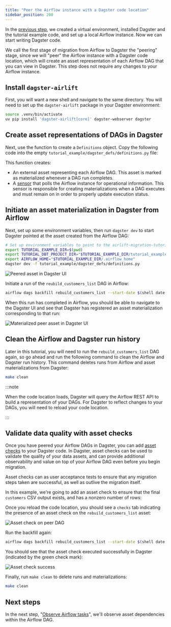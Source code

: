 ```yaml
---
title: "Peer the Airflow instance with a Dagster code location"
sidebar_position: 200
---
```


In the [previous step](setup), we created a virtual environment, installed Dagster and the tutorial example code, and set up a local Airflow instance. Now we can start writing Dagster code.

We call the first stage of migration from Airflow to Dagster the "peering" stage, since we will "peer" the Airflow instance with a Dagster code location, which will create an asset representation of each Airflow DAG that you can view in Dagster. This step does not require any changes to your Airflow instance.

## Install `dagster-airlift`

First, you will want a new shell and navigate to the same directory. You will need to set up the `dagster-airlift` package in your Dagster environment:

```bash
source .venv/bin/activate
uv pip install 'dagster-airlift[core]' dagster-webserver dagster
```

## Create asset representations of DAGs in Dagster

Next, use the <PyObject section="airlift" module="libraries" object="build_defs_from_airflow_instance" /> function to create a `Definitions` object. Copy the following code into the empty `tutorial_example/dagster_defs/definitions.py` file:

<CodeExample path="airlift-migration-tutorial/tutorial_example/dagster_defs/stages/peer.py" language="python"/>

This function creates:

- An external asset representing each Airflow DAG. This asset is marked as materialized whenever a DAG run completes.
- A [sensor](/guides/automate/sensors/) that polls the Airflow instance for operational information. This sensor is responsible for creating materializations when a DAG executes and must remain on in order to properly update execution status.

## Initiate an asset materialization in Dagster from Airflow

Next, set up some environment variables, then run `dagster dev` to start Dagster pointed at the asset created from the Airflow DAG:

```bash
# Set up environment variables to point to the airlift-migration-tutorial directory on your machine
export TUTORIAL_EXAMPLE_DIR=$(pwd)
export TUTORIAL_DBT_PROJECT_DIR="$TUTORIAL_EXAMPLE_DIR/tutorial_example/shared/dbt"
export AIRFLOW_HOME="$TUTORIAL_EXAMPLE_DIR/.airflow_home"
dagster dev -f tutorial_example/dagster_defs/definitions.py
```

<img
  src="/images/integrations/airlift/peer.svg"
  alt="Peered asset in Dagster UI"
/>

Initiate a run of the `reubild_customers_list` DAG in Airflow:

```bash
airflow dags backfill rebuild_customers_list --start-date $(shell date +"%Y-%m-%d")
```

When this run has completed in Airflow, you should be able to navigate to the Dagster UI and see that Dagster has registered an asset materialization corresponding to that run:

<img
  src="/images/integrations/airlift/peer_materialize.svg"
  alt="Materialized peer asset in Dagster UI"
/>

## Clean the Airflow and Dagster run history

Later in this tutorial, you will need to run the `rebuild_customers_list` DAG again, so go ahead and run the following command to clean the Airflow and Dagster run history. This command deletes runs from Airflow and asset materializations from Dagster:

```bash
make clean
```

:::note

When the code location loads, Dagster will query the Airflow REST API to build a representation of your DAGs. For Dagster to reflect changes to your DAGs, you will need to reload your code location.

:::

## Validate data quality with asset checks

Once you have peered your Airflow DAGs in Dagster, you can add [asset checks](/guides/test/asset-checks) to your Dagster code. In Dagster, asset checks can be used to validate the quality of your data assets, and can provide additional observability and value on top of your Airflow DAG even before you begin migration.

Asset checks can as user acceptance tests to ensure that any migration steps taken are successful, as well as outlive the migration itself.

In this example, we're going to add an asset check to ensure that the final `customers` CSV output exists, and has a nonzero number of rows:

<CodeExample path="airlift-migration-tutorial/tutorial_example/dagster_defs/stages/peer_with_check.py" language="python"/>

Once you reload the code location, you should see a `checks` tab indicating the presence of an asset check on the `rebuild_customers_list` asset:

![Asset check on peer DAG](/images/integrations/airlift/asset_check_peered_dag.png)

Run the backfill again:

```bash
airflow dags backfill rebuild_customers_list --start-date $(shell date +"%Y-%m-%d")
```

You should see that the asset check executed successfully in Dagster (indicated by the green check mark):

![Asset check success](/images/integrations/airlift/peer_check_success.png)

Finally, run `make clean` to delete runs and materializations:

```bash
make clean
```

## Next steps

In the next step, "[Observe Airflow tasks](observe)", we'll observe asset dependencies within the Airflow DAG.

